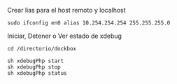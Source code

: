 Crear lias para el host remoto y localhost

    sudo ifconfig en0 alias 10.254.254.254 255.255.255.0
    
    
Iniciar, Detener o Ver estado de xdebug

    cd /directorio/dockbox

    sh xdebugPhp start
    sh xdebugPhp stop
    sh xdebugPhp status